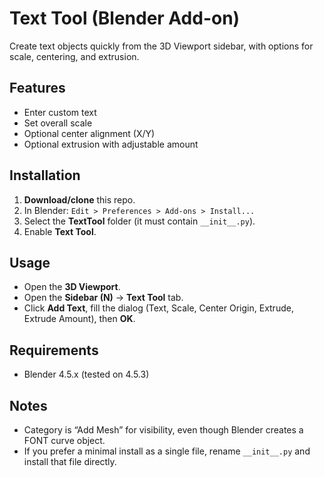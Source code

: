 # Text Tool (Blender Add-on)

Create text objects quickly from the 3D Viewport sidebar, with options for scale, centering, and extrusion.

## Features
- Enter custom text
- Set overall scale
- Optional center alignment (X/Y)
- Optional extrusion with adjustable amount

## Installation
1. **Download/clone** this repo.
2. In Blender: `Edit > Preferences > Add-ons > Install...`
3. Select the **TextTool** folder (it must contain `__init__.py`).
4. Enable **Text Tool**.

## Usage
- Open the **3D Viewport**.
- Open the **Sidebar (N)** → **Text Tool** tab.
- Click **Add Text**, fill the dialog (Text, Scale, Center Origin, Extrude, Extrude Amount), then **OK**.

## Requirements
- Blender 4.5.x (tested on 4.5.3)

## Notes
- Category is “Add Mesh” for visibility, even though Blender creates a FONT curve object.
- If you prefer a minimal install as a single file, rename `__init__.py` and install that file directly.
